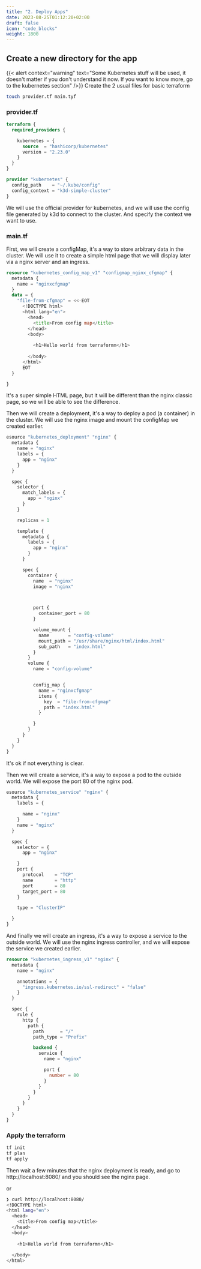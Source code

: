 ```yaml
---
title: "2. Deploy Apps"
date: 2023-08-25T01:12:20+02:00
draft: false
icon: "code_blocks"
weight: 1800
---
```


## Create a new directory for the app
{{< alert context="warning" text="Some Kubernetes stuff will be used, it doesn't matter if you don't understand it now. If you want to know more, go to the kubernetes section" />}}
Create the 2 usual files for basic terraform 
```bash
touch provider.tf main.tyf
```

### provider.tf
```terraform
terraform {
  required_providers {

    kubernetes = {
      source  = "hashicorp/kubernetes"
      version = "2.23.0"
    }
  }
}

provider "kubernetes" {
  config_path    = "~/.kube/config"
  config_context = "k3d-simple-cluster"
}
```
We will use the official provider for kubernetes, and we will use the config file generated by k3d to connect to the cluster. And specify the context we want to use.

### main.tf
First, we will create a configMap, it's a way to store arbitrary data in the cluster. We will use it to create a simple html page that we will display later via a nginx server and an ingress.
```terraform
resource "kubernetes_config_map_v1" "configmap_nginx_cfgmap" {
  metadata {
    name = "nginxcfgmap"
  }
  data = {
    "file-from-cfgmap" = <<-EOT
      <!DOCTYPE html>
      <html lang="en">
        <head>
          <title>From config map</title>
        </head>
        <body>
        
          <h1>Hello world from terraformn</h1>
        
        </body>
      </html>
      EOT
  }

}
```
It's a super simple HTML page, but it will be different than the nginx classic page, so we will be able to see the difference.

Then we will create a deployment, it's a way to deploy a pod (a container) in the cluster. We will use the nginx image and mount the configMap we created earlier.
```terraform
esource "kubernetes_deployment" "nginx" {
  metadata {
    name = "nginx"
    labels = {
      app = "nginx"
    }
  }

  spec {
    selector {
      match_labels = {
        app = "nginx"
      }
    }

    replicas = 1

    template {
      metadata {
        labels = {
          app = "nginx"
        }
      }

      spec {
        container {
          name  = "nginx"
          image = "nginx"



          port {
            container_port = 80
          }

          volume_mount {
            name       = "config-volume"
            mount_path = "/usr/share/nginx/html/index.html"
            sub_path   = "index.html"
          }
        }
        volume {
          name = "config-volume"


          config_map {
            name = "nginxcfgmap"
            items {
              key  = "file-from-cfgmap"
              path = "index.html"
            }

          }
        }
      }
    }
  }
}
```
It's ok if not everything is clear.

Then we will create a service, it's a way to expose a pod to the outside world. We will expose the port 80 of the nginx pod.
```terraform
esource "kubernetes_service" "nginx" {
  metadata {
    labels = {

      name = "nginx"
    }
    name = "nginx"
  }

  spec {
    selector = {
      app = "nginx"

    }
    port {
      protocol    = "TCP"
      name        = "http"
      port        = 80
      target_port = 80
    }

    type = "ClusterIP"

  }
}
``` 

And finally we will create an ingress, it's a way to expose a service to the outside world. We will use the nginx ingress controller, and we will expose the service we created earlier.
```terraform
resource "kubernetes_ingress_v1" "nginx" {
  metadata {
    name = "nginx"

    annotations = {
      "ingress.kubernetes.io/ssl-redirect" = "false"
    }
  }

  spec {
    rule {
      http {
        path {
          path      = "/"
          path_type = "Prefix"

          backend {
            service {
              name = "nginx"

              port {
                number = 80
              }
            }
          }
        }
      }
    }
  }
}
```

### Apply the terraform
```bash
tf init 
tf plan 
tf apply
```
Then wait a few minutes that the nginx deployment is ready, and go to http://localhost:8080/ and you should see the nginx page.

or 

```bash 
❯ curl http://localhost:8080/
<!DOCTYPE html>
<html lang="en">
  <head>
    <title>From config map</title>
  </head>
  <body>
        
    <h1>Hello world from terraformn</h1>
        
  </body>
</html>
```